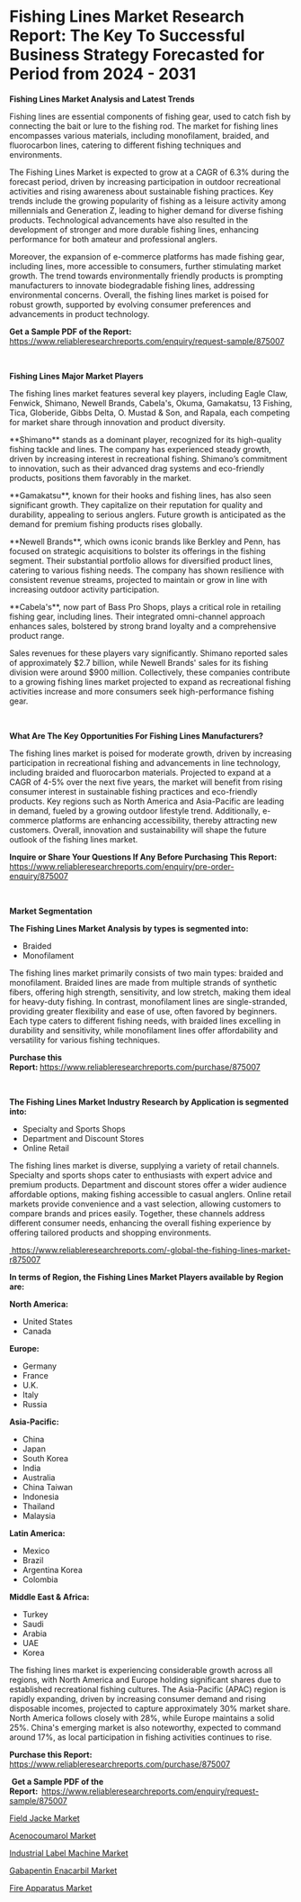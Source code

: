 <p><h1>Fishing Lines Market Research Report: The Key To Successful Business Strategy Forecasted for Period from 2024 - 2031</h1></p><p><strong>Fishing Lines Market Analysis and Latest Trends</strong></p>
<p><p>Fishing lines are essential components of fishing gear, used to catch fish by connecting the bait or lure to the fishing rod. The market for fishing lines encompasses various materials, including monofilament, braided, and fluorocarbon lines, catering to different fishing techniques and environments.</p><p>The Fishing Lines Market is expected to grow at a CAGR of 6.3% during the forecast period, driven by increasing participation in outdoor recreational activities and rising awareness about sustainable fishing practices. Key trends include the growing popularity of fishing as a leisure activity among millennials and Generation Z, leading to higher demand for diverse fishing products. Technological advancements have also resulted in the development of stronger and more durable fishing lines, enhancing performance for both amateur and professional anglers.</p><p>Moreover, the expansion of e-commerce platforms has made fishing gear, including lines, more accessible to consumers, further stimulating market growth. The trend towards environmentally friendly products is prompting manufacturers to innovate biodegradable fishing lines, addressing environmental concerns. Overall, the fishing lines market is poised for robust growth, supported by evolving consumer preferences and advancements in product technology.</p></p>
<p><strong>Get a Sample PDF of the Report:&nbsp;</strong> <a href="https://www.reliableresearchreports.com/enquiry/request-sample/875007?utm_campaign=24&utm_medium=2&utm_source=Github&utm_content=ia&utm_term=03122024&utm_id=fishing-lines">https://www.reliableresearchreports.com/enquiry/request-sample/875007</a></p>
<p>&nbsp;</p>
<p><strong>Fishing Lines Major Market Players</strong></p>
<p><p>The fishing lines market features several key players, including Eagle Claw, Fenwick, Shimano, Newell Brands, Cabela's, Okuma, Gamakatsu, 13 Fishing, Tica, Globeride, Gibbs Delta, O. Mustad & Son, and Rapala, each competing for market share through innovation and product diversity.</p><p>**Shimano** stands as a dominant player, recognized for its high-quality fishing tackle and lines. The company has experienced steady growth, driven by increasing interest in recreational fishing. Shimano’s commitment to innovation, such as their advanced drag systems and eco-friendly products, positions them favorably in the market.</p><p>**Gamakatsu**, known for their hooks and fishing lines, has also seen significant growth. They capitalize on their reputation for quality and durability, appealing to serious anglers. Future growth is anticipated as the demand for premium fishing products rises globally.</p><p>**Newell Brands**, which owns iconic brands like Berkley and Penn, has focused on strategic acquisitions to bolster its offerings in the fishing segment. Their substantial portfolio allows for diversified product lines, catering to various fishing needs. The company has shown resilience with consistent revenue streams, projected to maintain or grow in line with increasing outdoor activity participation.</p><p>**Cabela's**, now part of Bass Pro Shops, plays a critical role in retailing fishing gear, including lines. Their integrated omni-channel approach enhances sales, bolstered by strong brand loyalty and a comprehensive product range.</p><p>Sales revenues for these players vary significantly. Shimano reported sales of approximately $2.7 billion, while Newell Brands' sales for its fishing division were around $900 million. Collectively, these companies contribute to a growing fishing lines market projected to expand as recreational fishing activities increase and more consumers seek high-performance fishing gear.</p></p>
<p>&nbsp;</p>
<p><strong>What Are The Key Opportunities For Fishing Lines Manufacturers?</strong></p>
<p><p>The fishing lines market is poised for moderate growth, driven by increasing participation in recreational fishing and advancements in line technology, including braided and fluorocarbon materials. Projected to expand at a CAGR of 4-5% over the next five years, the market will benefit from rising consumer interest in sustainable fishing practices and eco-friendly products. Key regions such as North America and Asia-Pacific are leading in demand, fueled by a growing outdoor lifestyle trend. Additionally, e-commerce platforms are enhancing accessibility, thereby attracting new customers. Overall, innovation and sustainability will shape the future outlook of the fishing lines market.</p></p>
<p><strong>Inquire or Share Your Questions If Any Before Purchasing This Report:</strong> <a href="https://www.reliableresearchreports.com/enquiry/pre-order-enquiry/875007?utm_campaign=24&utm_medium=2&utm_source=Github&utm_content=ia&utm_term=03122024&utm_id=fishing-lines">https://www.reliableresearchreports.com/enquiry/pre-order-enquiry/875007</a></p>
<p>&nbsp;</p>
<p><strong>Market Segmentation</strong></p>
<p><strong>The Fishing Lines Market Analysis by types is segmented into:</strong></p>
<p><ul><li>Braided</li><li>Monofilament</li></ul></p>
<p><p>The fishing lines market primarily consists of two main types: braided and monofilament. Braided lines are made from multiple strands of synthetic fibers, offering high strength, sensitivity, and low stretch, making them ideal for heavy-duty fishing. In contrast, monofilament lines are single-stranded, providing greater flexibility and ease of use, often favored by beginners. Each type caters to different fishing needs, with braided lines excelling in durability and sensitivity, while monofilament lines offer affordability and versatility for various fishing techniques.</p></p>
<p><strong>Purchase this Report:&nbsp;</strong><a href="https://www.reliableresearchreports.com/purchase/875007?utm_campaign=24&utm_medium=2&utm_source=Github&utm_content=ia&utm_term=03122024&utm_id=fishing-lines">https://www.reliableresearchreports.com/purchase/875007</a></p>
<p>&nbsp;</p>
<p><strong>The Fishing Lines Market Industry Research by Application is segmented into:</strong></p>
<p><ul><li>Specialty and Sports Shops</li><li>Department and Discount Stores</li><li>Online Retail</li></ul></p>
<p><p>The fishing lines market is diverse, supplying a variety of retail channels. Specialty and sports shops cater to enthusiasts with expert advice and premium products. Department and discount stores offer a wider audience affordable options, making fishing accessible to casual anglers. Online retail markets provide convenience and a vast selection, allowing customers to compare brands and prices easily. Together, these channels address different consumer needs, enhancing the overall fishing experience by offering tailored products and shopping environments.</p></p>
<p><a href="https://www.reliableresearchreports.com/-global-the-fishing-lines-market-r875007?utm_campaign=24&utm_medium=2&utm_source=Github&utm_content=ia&utm_term=03122024&utm_id=fishing-lines">&nbsp;https://www.reliableresearchreports.com/-global-the-fishing-lines-market-r875007</a></p>
<p><strong>In terms of Region, the Fishing Lines Market Players available by Region are:</strong></p>
<p>
    <p> <strong> North America: </strong>
        <ul>
            <li>United States</li>
            <li>Canada</li>
        </ul>
        </p> 
    <p> <strong> Europe: </strong>
        <ul>
            <li>Germany</li>
            <li>France</li>
            <li>U.K.</li>
            <li>Italy</li>
            <li>Russia</li>
        </ul>
        </p> 
    <p> <strong> Asia-Pacific: </strong>
        <ul>
            <li>China</li>
            <li>Japan</li>
            <li>South Korea</li>
            <li>India</li>
            <li>Australia</li>
            <li>China Taiwan</li>
            <li>Indonesia</li>
            <li>Thailand</li>
            <li>Malaysia</li>
        </ul>
        </p> 
    <p> <strong> Latin America: </strong>
        <ul>
            <li>Mexico</li>
            <li>Brazil</li>
            <li>Argentina Korea</li>
            <li>Colombia</li>
        </ul>
        </p> 
    <p> <strong> Middle East & Africa: </strong>
        <ul>
            <li>Turkey</li>
            <li>Saudi</li>
            <li>Arabia</li>
            <li>UAE</li>
            <li>Korea</li>
        </ul>
    </p>
    </p>
<p><p>The fishing lines market is experiencing considerable growth across all regions, with North America and Europe holding significant shares due to established recreational fishing cultures. The Asia-Pacific (APAC) region is rapidly expanding, driven by increasing consumer demand and rising disposable incomes, projected to capture approximately 30% market share. North America follows closely with 28%, while Europe maintains a solid 25%. China's emerging market is also noteworthy, expected to command around 17%, as local participation in fishing activities continues to rise.</p></p>
<p><strong>Purchase this Report: </strong><a href="https://www.reliableresearchreports.com/purchase/875007?utm_campaign=24&utm_medium=2&utm_source=Github&utm_content=ia&utm_term=03122024&utm_id=fishing-lines">https://www.reliableresearchreports.com/purchase/875007</a></p>
<p>&nbsp;<strong>Get a Sample PDF of the Report:&nbsp;&nbsp;</strong><a href="https://www.reliableresearchreports.com/enquiry/request-sample/875007?utm_campaign=24&utm_medium=2&utm_source=Github&utm_content=ia&utm_term=03122024&utm_id=fishing-lines">https://www.reliableresearchreports.com/enquiry/request-sample/875007</a></p>
<p><strong></strong></p>
<p><p><a href="https://github.com/elizabethdagraca/Market-Research-Report-List-5/blob/main/field-jacke-market.md?utm_campaign=24&utm_medium=2&utm_source=Github&utm_content=ia&utm_term=03122024&utm_id=fishing-lines">Field Jacke Market</a></p><p><a href="https://www.linkedin.com/pulse/broad-overview-acenocoumarol-market-size-industry-growth-tpknf?utm_campaign=24&utm_medium=2&utm_source=Github&utm_content=ia&utm_term=03122024&utm_id=fishing-lines">Acenocoumarol Market</a></p><p><a href="https://issuu.com/reportprime-2/docs/industrial-label-machine-market-size-2030.pptx?utm_campaign=24&utm_medium=2&utm_source=Github&utm_content=ia&utm_term=03122024&utm_id=fishing-lines">Industrial Label Machine Market</a></p><p><a href="https://www.linkedin.com/pulse/swot-analysis-gabapentin-enacarbil-market-business-insights-otvcf?utm_campaign=24&utm_medium=2&utm_source=Github&utm_content=ia&utm_term=03122024&utm_id=fishing-lines">Gabapentin Enacarbil Market</a></p><p><a href="https://issuu.com/reportprime-2/docs/fire-apparatus-market-size-2030.pptx?utm_campaign=24&utm_medium=2&utm_source=Github&utm_content=ia&utm_term=03122024&utm_id=fishing-lines">Fire Apparatus Market</a></p></p>
